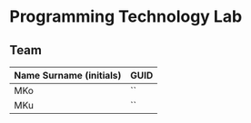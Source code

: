 # Programming Technology Lab

## Team

| Name Surname (initials) | GUID                                     |
| ----------------------- | ---------------------------------------- |
| MKo                     | `` |
| MKu                     | `` |
